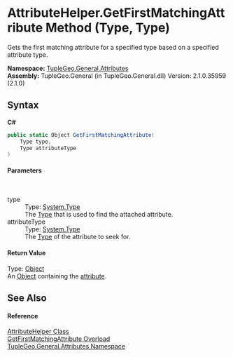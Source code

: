 # AttributeHelper.GetFirstMatchingAttribute Method (Type, Type)
 

Gets the first matching attribute for a specified type based on a specified attribute type.

**Namespace:**&nbsp;<a href="N_TupleGeo_General_Attributes">TupleGeo.General.Attributes</a><br />**Assembly:**&nbsp;TupleGeo.General (in TupleGeo.General.dll) Version: 2.1.0.35959 (2.1.0)

## Syntax

**C#**<br />
``` C#
public static Object GetFirstMatchingAttribute(
	Type type,
	Type attributeType
)
```


#### Parameters
&nbsp;<dl><dt>type</dt><dd>Type: <a href="http://msdn2.microsoft.com/en-us/library/42892f65" target="_blank">System.Type</a><br />The <a href="http://msdn2.microsoft.com/en-us/library/42892f65" target="_blank">Type</a> that is used to find the attached attribute.</dd><dt>attributeType</dt><dd>Type: <a href="http://msdn2.microsoft.com/en-us/library/42892f65" target="_blank">System.Type</a><br />The <a href="http://msdn2.microsoft.com/en-us/library/42892f65" target="_blank">Type</a> of the attribute to seek for.</dd></dl>

#### Return Value
Type: <a href="http://msdn2.microsoft.com/en-us/library/e5kfa45b" target="_blank">Object</a><br />An <a href="http://msdn2.microsoft.com/en-us/library/e5kfa45b" target="_blank">Object</a> containing the <a href="http://msdn2.microsoft.com/en-us/library/e8kc3626" target="_blank">attribute</a>.

## See Also


#### Reference
<a href="T_TupleGeo_General_Attributes_AttributeHelper">AttributeHelper Class</a><br /><a href="Overload_TupleGeo_General_Attributes_AttributeHelper_GetFirstMatchingAttribute">GetFirstMatchingAttribute Overload</a><br /><a href="N_TupleGeo_General_Attributes">TupleGeo.General.Attributes Namespace</a><br />